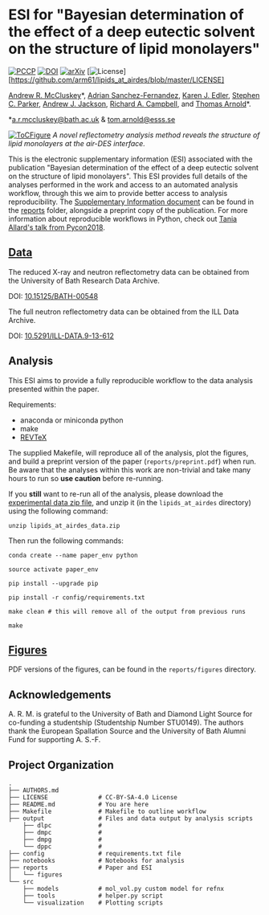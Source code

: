 # ESI for "Bayesian determination of the effect of a deep eutectic solvent on the structure of lipid monolayers"

[![PCCP](https://img.shields.io/badge/publication%20DOI-10.1039/C9CP00203K-yellow.svg)](http://dx.doi.org/10.1039/C9CP00203K) [![DOI](https://zenodo.org/badge/144010644.svg)](https://zenodo.org/badge/latestdoi/144010644) [![arXiv](https://img.shields.io/badge/arXiv-1810.07616-orange.svg)](https://arxiv.org/abs/1810.07616) [![License](https://img.shields.io/github/license/arm61/lipids_at_airdes.svg)][https://github.com/arm61/lipids_at_airdes/blob/master/LICENSE]

[Andrew R. McCluskey](https://orcid.org/0000-0003-3381-5911)&ast;, [Adrian Sanchez-Fernandez](https://orcid.org/0000-0002-0241-1191), [Karen J. Edler](https://orcid.org/0000-0001-5822-0127), [Stephen C. Parker](https://orcid.org/0000-0003-3804-0975), [Andrew J. Jackson](https://orcid.org/0000-0002-6296-0336), [Richard A. Campbell](https://orcid.org/0000-0002-6296-314X), and [Thomas Arnold](https://orcid.org/0000-0001-7196-7831)&ast;.

&ast;[a.r.mccluskey@bath.ac.uk](mailto:a.r.mccluskey@bath.ac.uk) & [tom.arnold@esss.se](mailto:tom.arnold@esss.se)

[![ToCFigure](https://raw.githubusercontent.com/arm61/lipids_at_airdes/master/toc_figure/ToC_figure.png)](http://dx.doi.org/10.1039/C9CP00203K)
*A novel reflectometry analysis method reveals the structure of lipid monolayers at the air-DES interface.*

This is the electronic supplementary information (ESI) associated with the publication "Bayesian determination of the effect of a deep eutectic solvent on the structure of lipid monolayers".
This ESI provides full details of the analyses performed in the work and access to an automated analysis workflow, through this we aim to provide better access to analysis reproducibility.
The [Supplementary Information document](reports/si.pdf) can be found in the [reports](/reports) folder, alongside a preprint copy of the publication.
For more information about reproducible workflows in Python, check out [Tania Allard's talk from Pycon2018](http://bitsandchips.me/Talks/PyCon.html#/title).

## [Data](https://doi.org/10.15125/BATH-00548)

The reduced X-ray and neutron reflectometry data can be obtained from the University of Bath Research Data Archive.

DOI: [10.15125/BATH-00548](https://doi.org/10.15125/BATH-00548)

The full neutron reflectometry data can be obtained from the ILL Data Archive.

DOI: [10.5291/ILL-DATA.9-13-612](http://doi.org/10.5291/ILL-DATA.9-13-612)

## Analysis

This ESI aims to provide a fully reproducible workflow to the data analysis presented within the paper.

Requirements:

- anaconda or miniconda python
- make
- [REVTeX](https://journals.aps.org/revtex)

The supplied Makefile, will reproduce all of the analysis, plot the figures, and build a preprint version of the paper (`reports/preprint.pdf`) when run. Be aware that the analyses within this work are non-trivial and take many hours to run so **use caution** before re-running.

If you **still** want to re-run all of the analysis, please download the [experimental data zip file](https://doi.org/10.15125/BATH-00548), and unzip it (in the `lipids_at_airdes` directory) using the following command:

```
unzip lipids_at_airdes_data.zip
```

Then run the following commands:

```
conda create --name paper_env python

source activate paper_env

pip install --upgrade pip

pip install -r config/requirements.txt

make clean # this will remove all of the output from previous runs

make
```

## [Figures](/reports/figures)

PDF versions of the figures, can be found in the `reports/figures` directory.

## Acknowledgements

A. R. M. is grateful to the University of Bath and Diamond Light Source for co-funding a studentship (Studentship Number STU0149). The authors thank the European Spallation Source and the University of Bath Alumni Fund for supporting A. S.-F.

## Project Organization

    .
    ├── AUTHORS.md
    ├── LICENSE              # CC-BY-SA-4.0 License
    ├── README.md            # You are here
    ├── Makefile             # Makefile to outline workflow
    ├── output               # Files and data output by analysis scripts
        ├── dlpc             #
        ├── dmpc             #
        ├── dmpg             #
        └── dppc             #
    ├── config               # requirements.txt file
    ├── notebooks            # Notebooks for analysis
    ├── reports              # Paper and ESI
    │   └── figures
    └── src
        ├── models           # mol_vol.py custom model for refnx
        ├── tools            # helper.py script
        └── visualization    # Plotting scripts
